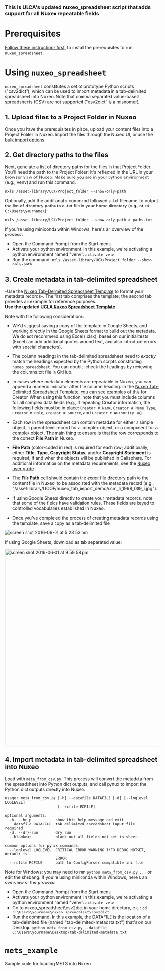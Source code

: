 ### This is ULCA's updated nuxeo_spreadsheet script that adds support for all Nuxeo repeatable fields

# Prerequisites
[Follow these instructions first](https://github.com/ucldc/nuxeo_spreadsheet/wiki), to install the prerequisites to run `nuxeo_spreadsheet`. 


# Using `nuxeo_spreadsheet`
`nuxeo_spreadsheet` constitutes a set of prototype Python scripts ("csv2dict"), which can be used to import metadata in a tab-delimited spreadsheet into  Nuxeo. Note that comma separated value-based spreadsheets (CSV) are not supported ("csv2dict" is a misnomer).

## 1. Upload files to a Project Folder in Nuxeo
Once you have the prerequisites in place, upload your content files into a Project Folder in Nuxeo.  Import the files through the Nuxeo UI, or use the <a href="https://registry.cdlib.org/documentation/docs/dams/bulk-import/">bulk import options</a>.

## 2. Get directory paths to the files
Next, generate a list of directory paths for the files in that Project Folder.  You'll need the path to the Project Folder; it's reflected in the URL in your browser view of Nuxeo. Make sure you are in your python environment (e.g., venv) and run this command. 
```
nxls /asset-library/UCX/Project_folder --show-only-path
```
Optionally, add the additional `>` command followed a .txt filename, to output the list of directory paths to a .txt file in your home directory (e.g., at `cd C:\Users\yourname\`):

```
nxls /asset-library/UCX/Project_folder --show-only-path > paths.txt 
```

If you're using miniconda within Windows, here's an overview of the process:

* Open the Command Prompt from the Start menu
* Activate your python environment.  In this example, we're activating a python environment named "venv": `activate venv`
* Run the command: `nxls /asset-library/UCX/Project_folder --show-only-path` 

## 3. Create metadata in tab-delimited spreadsheet
-Use the <a href="https://docs.google.com/spreadsheets/d/1JFiLA2eE6O2KDtSl3nHGpNU7zGP8Sk4p60GqOZtnUoM/edit#gid=0">Nuxeo Tab-Delimited Spreadsheet Template</a> to format your metadata records-. The first tab comprises the template; the second tab provides an example for reference purposes.  
**Use the updated [UCLA Nuxeo Spreadsheet Template](https://docs.google.com/spreadsheets/d/1vl4va-deIf3wo1s3J9VMG3k_TAJY4wYCtWFbFxTBoRk/edit#gid=0)**

Note with the following considerations:

* We'd suggest saving a copy of the template in Google Sheets, and working directly in the Google Sheets format to build out the metadata. We do not recommend using Excel (.xlsx), based on our initial tests (Excel can add additional quotes around text, and also introduce errors with special characters).

* The column headings in the tab-delimited spreadsheet need to *exactly* match the headings expected by the Python scripts constituting `nuxeo_spreadsheet`. You can double-check the headings by reviewing the columns.txt file in GitHub.

* In cases where metadata elements are repeatable in Nuxeo, you can append a numeric indicator after the column heading.  In the <a href="https://docs.google.com/spreadsheets/d/1JFiLA2eE6O2KDtSl3nHGpNU7zGP8Sk4p60GqOZtnUoM/edit#gid=0">Nuxeo Tab-Delimited Spreadsheet Template</a>, you can see examples of this for Creator.  When using this function, note that you must include columns for all complex data fields (e.g., if repeating Creator information, the following fields must be in place: `Creator # Name`, `Creator # Name Type`, `Creator # Role`, `Creator # Source`, and `Creator # Authority ID`).

* Each row in the spreadsheet can contain metadata for either a simple object, a parent-level record for a complex object, or a component for a complex object. The main thing to ensure is that the row corresponds to the correct <b>File Path</b> in Nuxeo.

* <b>File Path</b> (color-coded in red) is required for each row; additionally, either <b>Title</b>, <b>Type</b>, <b>Copyright Status</b>, and/or <b>Copyright Statement</b> is required, if and when the objects will be published in Calisphere. For additional information on the metadata requirements, see the <a href="https://registry.cdlib.org/documentation/docs/dams/metadata-model/">Nuxeo user guide</a>

* The <b>File Path</b> cell should contain the *exact* file directory path to the content file in Nuxeo, to be associated with the metadata record (e.g., "/asset-library/UCOP/nuxeo_tab_import_demo/ucm_li_1998_009_i.jpg").

* If using Google Sheets directly to create your metadata records, note that some of the fields have validation rules.  These fields are keyed to controlled vocabularies established in Nuxeo.

* Once you've completed the process of creating metadata records using the template, save a copy as a tab-delimited file.

![screen shot 2016-06-01 at 5 23 53 pm](https://cloud.githubusercontent.com/assets/227374/15734242/789b2380-2842-11e6-9427-a39f64eed608.png)

If using Google Sheets, download as tab separated value:

<img width="642" alt="screen shot 2016-06-01 at 9 59 58 pm" src="https://cloud.githubusercontent.com/assets/227374/15734442/9421a0c8-2844-11e6-8179-27e4397e8c4d.png">
 

## 4. Import metadata in tab-delimited spreadsheet into Nuxeo 
Load with `meta_from_csv.py`. This process will convert the metadata from the spreadsheet into Python dict outputs, and call pynux to import the Python dict outputs directly into Nuxeo.

```
usage: meta_from_csv.py [-h] --datafile DATAFILE [-d] [--loglevel LOGLEVEL]
                        [--rcfile RCFILE]

optional arguments:
  -h, --help           show this help message and exit
  --datafile DATAFILE  tab-delimited spreadsheet input file -- required
  -d, --dry-run        dry run
  --blankout           blank out all fields not set in sheet

common options for pynux commands:
  --loglevel LOGLEVEL  CRITICAL ERROR WARNING INFO DEBUG NOTSET, default is
                       ERROR
  --rcfile RCFILE      path to ConfigParser compatible ini file
```

Note for Windows: you may need to run `python meta_from_csv.py ...`
or edit the shebang. If you're using miniconda within Windows, here's an overview of the process:

* Open the Command Prompt from the Start menu
* Activate your python environment.  In this example, we're activating a python environment named "venv": `activate venv`
* Go to nuxeo_spreadsheet\csv2dict in your home directory, e.g.: `cd C:\Users\yourname\nuxeo_spreadsheet\csv2dict`
* Run the command.  In this example, the DATAFILE is the location of a tab-delimited file (named "tab-delimited-metadata.txt") that's on our Desktop. `python meta_from_csv.py --datafile C:\Users\yourname\Desktop\tab-delimited-metadata.txt`


# `mets_example`
Sample code for loading METS into Nuxeo
